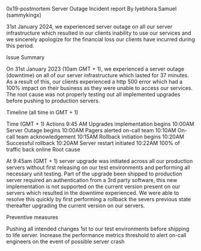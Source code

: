 0x19-postmortem
Server Outage Incident report
By Iyebhora Samuel (sammykingx)



31st January 2024, we experienced server outage on all our server infrastructure which resulted in our clients inability to use our services and we sincerely apologize for the financial loss our clients have incurred during this period.

Issue Summary


On 31st January 2023 (10am GMT + 1), we experienced a server outage (downtime) on all of our server infrastructure which lasted for 37 minutes. As a result of this, our clients experienced a http 500 error which had a 100% impact on their business as they were unable to access our services. The root cause was not properly testing out all implemented upgrades before pushing to production servers.

Timeline (all time in GMT + 1)


Time (GMT + 1)	Actions
9:45 AM	Upgrades implementation begins
10:00AM	Server Outage begins
10:00AM	Pagers alerted on-call team
10:10AM	On-call team acknowledgement
10:15AM	Rollback initiation begins
10:20AM	Successful rollback
10:20AM	Server restart initiated
10:22AM	100% of traffic back online
Root cause


At 9:45am (GMT + 1) server upgrade was initiated across all our production servers without first releasing on our test environments and performing all necessary unit testing. Part of the upgrade been shipped to production server required an authentication from a 3rd party software, this new implementation is not supported on the current version present on our servers which resulted in the downtime experienced. We were able to resolve this quickly by first performing a rollback the severs previous state thereafter upgrading the current version on our servers.

Preventive measures


Pushing all intended changes 1st to our test environments before shipping to life server.
Increase the performance metrics threshold to alert on-call engineers on the event of possible server crash
